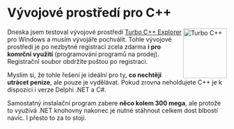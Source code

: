 <!--
title : Vývojové prostředí pro C++
author : Roman Ožana <ozana@omdesign.cz>
date : 6.10.2006 16:46:32
tags : programovani
-->

# Vývojové prostředí pro C++

<img src="http://turboexplorer.com/css/CPPboxshot.jpg" style="DISPLAY: inline; FLOAT: right; WIDTH: 100px; HEIGHT: 115px" title="Turbo C++" height="115" width="100" alt="Turbo C++" />Dneska jsem testoval vývojové prostředí [Turbo C++ Explorer][1] pro Windows a musím vývojáře pochválit. Tohle vývojové prostředí je po nezbytné registraci zcela zdarma **i pro komrční využití** (programování programů na prodej). Registrační soubor obdržíte poštou po registraci.

Myslím si, že tohle řešení je ideální pro ty, **co nechtějí utrácet peníze**, ale pouze je vydělávat. Pokud zrovna neholdujete C++ je k dispozici i verze Delphi .NET a C#.

Samostatný instalační program zabere **něco kolem 300 mega**, ale protože to využívá .NET knohovny nakonec je nutné stáhnout celkem dost blbostí navíc. I přesto to za to stojí.

 [1]: http://www.turboexplorer.com/ "Vývojové prostředí Turbo Explorer"